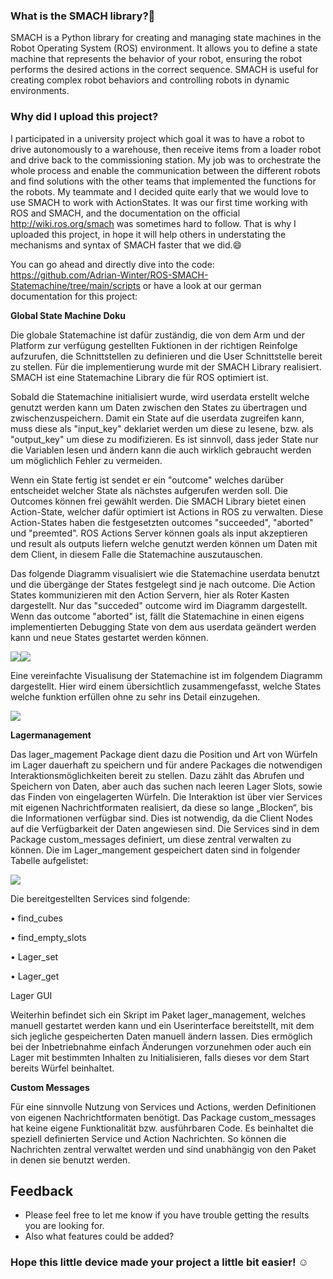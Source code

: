 ### What is the SMACH library?🧐

SMACH is a Python library for creating and managing state machines in the Robot Operating System (ROS) environment. It allows you to define a state machine that represents the behavior of your robot, ensuring the robot performs the desired actions in the correct sequence. SMACH is useful for creating complex robot behaviors and controlling robots in dynamic environments. 

### Why did I upload this project? 
I participated in a university project which goal it was to have a robot to drive autonomously to a warehouse, then receive items from a loader robot and drive back to the commissioning station. My job was to orchestrate the whole process and enable the communication between the different robots and find solutions with the other teams that implemented the functions for the robots. My teammate and I decided quite early that we would love to use SMACH to work with ActionStates.  It was our first time working with ROS and SMACH, and the documentation on the official http://wiki.ros.org/smach was sometimes hard to follow. That is why I uploaded this project, in hope it will help others in understating the mechanisms and syntax of SMACH faster that we did.😄  

You can go ahead and directly dive into the code: https://github.com/Adrian-Winter/ROS-SMACH-Statemachine/tree/main/scripts
or have a look at our german documentation for this project: 


**Global State Machine Doku**

Die globale Statemachine ist dafür zuständig, die von dem Arm und der Platform zur verfügung gestellten Fuktionen in der richtigen Reinfolge aufzurufen, die Schnittstellen zu definieren und die User Schnittstelle bereit zu stellen. Für die implementierung wurde mit der SMACH Library realisiert. SMACH ist eine Statemachine Library die für ROS optimiert ist. 

Sobald die Statemachine initialisiert wurde, wird userdata erstellt welche genutzt werden kann um Daten zwischen den States zu übertragen und zwischenzuspeichern. Damit ein State auf die userdata zugreifen kann, muss diese als "input_key" deklariet werden um diese zu lesene, bzw. als "output_key" um diese zu modifizieren. Es ist sinnvoll, dass jeder State nur die Variablen lesen und ändern kann die auch wirklich gebraucht werden um möglichlich Fehler zu vermeiden. 

Wenn ein State fertig ist sendet er ein "outcome" welches darüber entscheidet welcher State als nächstes aufgerufen werden soll. Die Outcomes können frei gewählt werden. Die SMACH Library bietet einen Action-State, welcher dafür optimiert ist Actions in ROS zu verwalten. Diese Action-States haben die festgesetzten outcomes "succeeded", "aborted" und "preemted". ROS Actions Server können goals als input akzeptieren und result als outputs liefern welche genutzt werden können um Daten mit dem Client, in diesem Falle die Statemachine auszutauschen. 

Das folgende Diagramm visualisiert wie die Statemachine userdata benutzt und die übergänge der States festgelegt sind je nach outcome. Die Action States kommunizieren mit den Action Servern, hier als Roter Kasten dargestellt. Nur das "succeded" outcome wird im Diagramm dargestellt. Wenn das outcome "aborted" ist, fällt die Statemachine in einen eigens implementierten Debugging State von dem aus userdata geändert werden kann und neue States gestartet werden können. 

![](https://)![](https://writemd.rz.tuhh.de/uploads/86a4e3b4-7e4a-40ef-8298-e16585d6c8fd.png)

Eine vereinfachte Visualisung der Statemachine ist im folgendem Diagramm dargestellt. Hier wird einem übersichtlich zusammengefasst, welche States welche funktion erfüllen ohne zu sehr ins Detail einzugehen. 


![](https://writemd.rz.tuhh.de/uploads/d085fce7-c8b4-4bee-beee-99bcb72a9ff2.png)




**Lagermanagement**

Das lager_magement Package dient dazu die Position und Art von Würfeln im Lager dauerhaft zu speichern und für andere Packages die notwendigen Interaktionsmöglichkeiten bereit zu stellen. Dazu zählt das Abrufen und Speichern von Daten, aber auch das suchen nach leeren Lager Slots, sowie das Finden von eingelagerten Würfeln. 
Die Interaktion ist über vier Services mit eigenen Nachrichtformaten realisiert, da diese so lange „Blocken“, bis die Informationen verfügbar sind. Dies ist notwendig, da die Client Nodes auf die Verfügbarkeit der Daten angewiesen sind. 
Die Services sind in dem Package custom_messages definiert, um diese zentral verwalten zu können. 
Die im Lager_mangement gespeichert daten sind in folgender Tabelle aufgelistet:

![](https://writemd.rz.tuhh.de/uploads/e3fdeb19-5f8b-43e2-96d8-a30170d185ec.png)

Die bereitgestellten Services sind folgende:

•	find_cubes

•	find_empty_slots

•	Lager_set

•	Lager_get



Lager GUI

Weiterhin befindet sich ein Skript im Paket lager_management, welches manuell gestartet werden kann und ein Userinterface bereitstellt, mit dem sich jegliche gespeicherten Daten manuell ändern lassen. Dies ermöglich bei der Inbetriebnahme einfach Änderungen vorzunehmen oder auch ein Lager mit bestimmten Inhalten zu Initialisieren, falls dieses vor dem Start bereits Würfel beinhaltet. 



**Custom Messages**


Für eine sinnvolle Nutzung von Services und Actions, werden Definitionen von eigenen Nachrichtformaten benötigt. 
Das Package custom_messages hat keine eigene Funktionalität bzw. ausführbaren Code. Es beinhaltet die speziell definierten Service und Action Nachrichten. So können die Nachrichten zentral verwaltet werden und sind unabhängig von den Paket in denen sie benutzt werden. 

## Feedback 
* Please feel free to let me know if you have trouble getting the results you are looking for. 
* Also what features could be added? 

### Hope this little device made your project a little bit easier! ☺️
